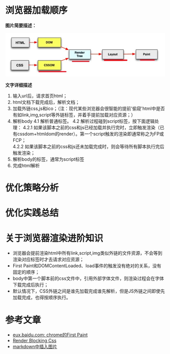 # 浏览器加载顺序

**图片简要描述：**

![loading progress of page](https://github.com/ethanbear/fe-blogs/raw/master/assets/images/fp_firstPaint-1.jpg)

**文字详细描述**

1. 输入url后，请求首页html；
2. html文档下载完成后，解析文档；
3. 加载外链css,js和ico；（注：现代某些浏览器会很智能的提前'偷窥'html中是否有如link,img,script等外链标签，并着手提前加载对应资源；）
4. 解析body
4.1 解析普通标签。
4.2 解析过程碰到script标签，按下面逻辑处理：
4.2.1 如果该脚本之前的css和js已经加载并执行完时，立即触发渲染（已有cssdom+htmldom的render）。第一个script触发的渲染即通常称之为FP或FCP；    
4.2.2 如果该脚本之前的css和js还未加载完成时，则会等待所有脚本执行完后触发渲染；    
5. 解析body的标签，通常为script标签
6. 完成html解析

# 优化策略分析


# 优化实践总结

# 关于浏览器渲染进阶知识

- 浏览器会提前渲染html中所有link,script,img类似外链的文件资源，不会等到渲染对应标签时才去请求对应资源；
- First Paint和DOMContentLoaded、load事件的触发没有绝对的关系，没有固定的顺序；
- body中第一个脚本前的css文件中，引用外部字体文件，则渲染过程会在字体下载完成后执行；
- 默认情况下，CSS外链之间是谁先加载完成谁先解析，但是JS外链之间即使先加载完成，也得按顺序执行。

# 参考文章
- [eux.baidu.com: chrome的First Paint](http://eux.baidu.com/blog/fe/Chrome%E7%9A%84First%20Paint)
- [Render Blocking Css](https://developers.google.com/web/fundamentals/performance/critical-rendering-path/render-blocking-css)
- [markdown中插入图片](https://www.zhihu.com/question/21065229)
